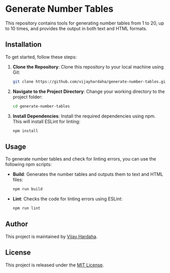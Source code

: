 # Generate Number Tables

This repository contains tools for generating number tables from 1 to 20, up to 10 times, and provides the output in both text and HTML formats.

## Installation

To get started, follow these steps:

1. **Clone the Repository**: Clone this repository to your local machine using Git:

   ```bash
   git clone https://github.com/vijayhardaha/generate-number-tables.git
   ```

2. **Navigate to the Project Directory**: Change your working directory to the project folder:

   ```bash
   cd generate-number-tables
   ```

3. **Install Dependencies**: Install the required dependencies using npm. This will install ESLint for linting:

   ```bash
   npm install
   ```

## Usage

To generate number tables and check for linting errors, you can use the following npm scripts:

- **Build**: Generates the number tables and outputs them to text and HTML files:

  ```bash
  npm run build
  ```

- **Lint**: Checks the code for linting errors using ESLint:

  ```bash
  npm run lint
  ```

## Author

This project is maintained by [Vijay Hardaha](https://twitter.com/vijayhardaha).

## License

This project is released under the [MIT License](LICENSE).
